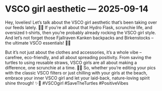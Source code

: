 # VSCO girl aesthetic — 2025-09-14

Hey, lovelies! Let’s talk about the VSCO girl aesthetic that’s been taking over our feeds lately. 🌸🌿 If you’re all about that Hydro Flask, scrunchie life, and oversized t-shirts, then you’re probably already rocking the VSCO girl style. And let’s not forget those Fjallraven Kanken backpacks and Birkenstocks – the ultimate VSCO essentials! 🎒🌈 

But it’s not just about the clothes and accessories, it’s a whole vibe – carefree, eco-friendly, and all about spreading positivity. From saving the turtles to using reusable straws, VSCO girls are all about making a difference, one scrunchie at a time. 🐢💖 So, whether you’re editing your pics with the classic VSCO filters or just chilling with your girls at the beach, embrace your inner VSCO girl and let your laid-back, nature-loving spirit shine through! ✨🌊 #VSCOgirl #SaveTheTurtles #PositiveVibes